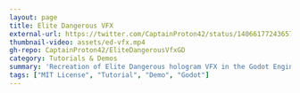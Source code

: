 ```yaml
---
layout: page
title: Elite Dangerous VFX
external-url: https://twitter.com/CaptainProton42/status/1406617724365721605
thumbnail-video: assets/ed-vfx.mp4
gh-repo: CaptainProton42/EliteDangerousVfxGD
category: Tutorials & Demos
summary: 'Recreation of Elite Dangerous hologram VFX in the Godot Engine.'
tags: ["MIT License", "Tutorial", "Demo", "Godot"]
---
```

